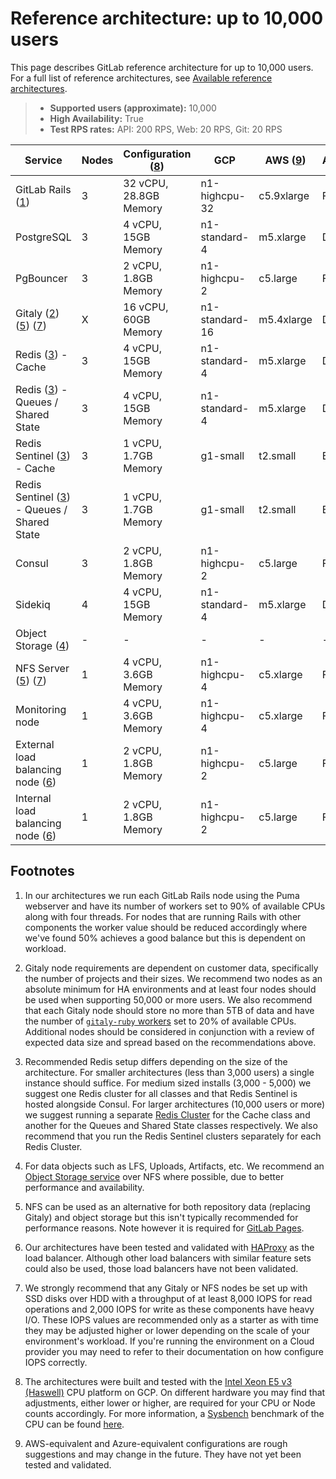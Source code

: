 # Reference architecture: up to 10,000 users

This page describes GitLab reference architecture for up to 10,000 users.
For a full list of reference architectures, see
[Available reference architectures](index.md#available-reference-architectures).

> - **Supported users (approximate):** 10,000
> - **High Availability:** True
> - **Test RPS rates:** API: 200 RPS, Web: 20 RPS, Git: 20 RPS

| Service                                                      | Nodes | Configuration ([8](#footnotes)) | GCP            | AWS ([9](#footnotes)) | Azure([9](#footnotes)) |
|--------------------------------------------------------------|-------|---------------------------------|----------------|-----------------------|------------------------|
| GitLab Rails ([1](#footnotes))                               | 3     | 32 vCPU, 28.8GB Memory          | n1-highcpu-32  | c5.9xlarge            | F32s v2        |
| PostgreSQL                                                   | 3     | 4 vCPU, 15GB Memory             | n1-standard-4  | m5.xlarge             | D4s v3         |
| PgBouncer                                                    | 3     | 2 vCPU, 1.8GB Memory            | n1-highcpu-2   | c5.large              | F2s v2         |
| Gitaly ([2](#footnotes)) ([5](#footnotes)) ([7](#footnotes)) | X     | 16 vCPU, 60GB Memory            | n1-standard-16 | m5.4xlarge            | D16s v3        |
| Redis ([3](#footnotes)) - Cache                              | 3     | 4 vCPU, 15GB Memory             | n1-standard-4  | m5.xlarge             | D4s v3         |
| Redis ([3](#footnotes)) - Queues / Shared State              | 3     | 4 vCPU, 15GB Memory             | n1-standard-4  | m5.xlarge             | D4s v3         |
| Redis Sentinel ([3](#footnotes)) - Cache                     | 3     | 1 vCPU, 1.7GB Memory            | g1-small       | t2.small              | B1MS           |
| Redis Sentinel ([3](#footnotes)) - Queues / Shared State     | 3     | 1 vCPU, 1.7GB Memory            | g1-small       | t2.small              | B1MS           |
| Consul                                                       | 3     | 2 vCPU, 1.8GB Memory            | n1-highcpu-2   | c5.large              | F2s v2         |
| Sidekiq                                                      | 4     | 4 vCPU, 15GB Memory             | n1-standard-4  | m5.xlarge             | D4s v3         |
| Object Storage ([4](#footnotes))                             | -     | -                               | -              | -                     | -              |
| NFS Server ([5](#footnotes)) ([7](#footnotes))               | 1     | 4 vCPU, 3.6GB Memory            | n1-highcpu-4   | c5.xlarge             | F4s v2         |
| Monitoring node                                              | 1     | 4 vCPU, 3.6GB Memory            | n1-highcpu-4   | c5.xlarge             | F4s v2         |
| External load balancing node ([6](#footnotes))               | 1     | 2 vCPU, 1.8GB Memory            | n1-highcpu-2   | c5.large              | F2s v2         |
| Internal load balancing node ([6](#footnotes))               | 1     | 2 vCPU, 1.8GB Memory            | n1-highcpu-2   | c5.large              | F2s v2         |

## Footnotes

1. In our architectures we run each GitLab Rails node using the Puma webserver
   and have its number of workers set to 90% of available CPUs along with four threads. For
   nodes that are running Rails with other components the worker value should be reduced
   accordingly where we've found 50% achieves a good balance but this is dependent
   on workload.

1. Gitaly node requirements are dependent on customer data, specifically the number of
   projects and their sizes. We recommend two nodes as an absolute minimum for HA environments
   and at least four nodes should be used when supporting 50,000 or more users.
   We also recommend that each Gitaly node should store no more than 5TB of data
   and have the number of [`gitaly-ruby` workers](../gitaly/index.md#gitaly-ruby)
   set to 20% of available CPUs. Additional nodes should be considered in conjunction
   with a review of expected data size and spread based on the recommendations above.

1. Recommended Redis setup differs depending on the size of the architecture.
   For smaller architectures (less than 3,000 users) a single instance should suffice.
   For medium sized installs (3,000 - 5,000) we suggest one Redis cluster for all
   classes and that Redis Sentinel is hosted alongside Consul.
   For larger architectures (10,000 users or more) we suggest running a separate
   [Redis Cluster](../high_availability/redis.md#running-multiple-redis-clusters) for the Cache class
   and another for the Queues and Shared State classes respectively. We also recommend
   that you run the Redis Sentinel clusters separately for each Redis Cluster.

1. For data objects such as LFS, Uploads, Artifacts, etc. We recommend an [Object Storage service](../object_storage.md)
   over NFS where possible, due to better performance and availability.

1. NFS can be used as an alternative for both repository data (replacing Gitaly) and
   object storage but this isn't typically recommended for performance reasons. Note however it is required for
   [GitLab Pages](https://gitlab.com/gitlab-org/gitlab-pages/-/issues/196).

1. Our architectures have been tested and validated with [HAProxy](https://www.haproxy.org/)
   as the load balancer. Although other load balancers with similar feature sets
   could also be used, those load balancers have not been validated.

1. We strongly recommend that any Gitaly or NFS nodes be set up with SSD disks over
   HDD with a throughput of at least 8,000 IOPS for read operations and 2,000 IOPS for write
   as these components have heavy I/O. These IOPS values are recommended only as a starter
   as with time they may be adjusted higher or lower depending on the scale of your
   environment's workload. If you're running the environment on a Cloud provider
   you may need to refer to their documentation on how configure IOPS correctly.

1. The architectures were built and tested with the [Intel Xeon E5 v3 (Haswell)](https://cloud.google.com/compute/docs/cpu-platforms)
   CPU platform on GCP. On different hardware you may find that adjustments, either lower
   or higher, are required for your CPU or Node counts accordingly. For more information, a
   [Sysbench](https://github.com/akopytov/sysbench) benchmark of the CPU can be found
   [here](https://gitlab.com/gitlab-org/quality/performance/-/wikis/Reference-Architectures/GCP-CPU-Benchmarks).

1. AWS-equivalent and Azure-equivalent configurations are rough suggestions
   and may change in the future. They have not yet been tested and validated.
